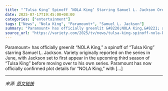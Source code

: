 ```yaml
---
title: "‘Tulsa King’ Spinoff ‘NOLA King’ Starring Samuel L. Jackson Ordered to Series at Paramount+"
date: 2025-07-17T19:45:00+08:00
categories: ["entertainment"]
tags: ["News", "Nola King", "Paramount+", "Samuel L. Jackson"]
summary: "Paramount+ has officially greenlit &#8220;NOLA King,&#8221; a spinoff of &#8220;Tulsa King&#8221; starring Samuel L. Jackson. Variety originally reported on the series in June, with Jackson set to fir"
source_url: "https://variety.com/2025/tv/news/tulsa-king-spinoff-nola-king-samuel-l-jackson-paramount-1236464061/"
---
```


Paramount+ has officially greenlit &#8220;NOLA King,&#8221; a spinoff of &#8220;Tulsa King&#8221; starring Samuel L. Jackson. Variety originally reported on the series in June, with Jackson set to first appear in the upcoming third season of &#8220;Tulsa King&#8221; before moving over to his own series. Paramount has now officially confirmed plot details for &#8220;NOLA King,&#8221; with [&#8230;]

---

*来源: [原文链接](https://variety.com/2025/tv/news/tulsa-king-spinoff-nola-king-samuel-l-jackson-paramount-1236464061/)*
